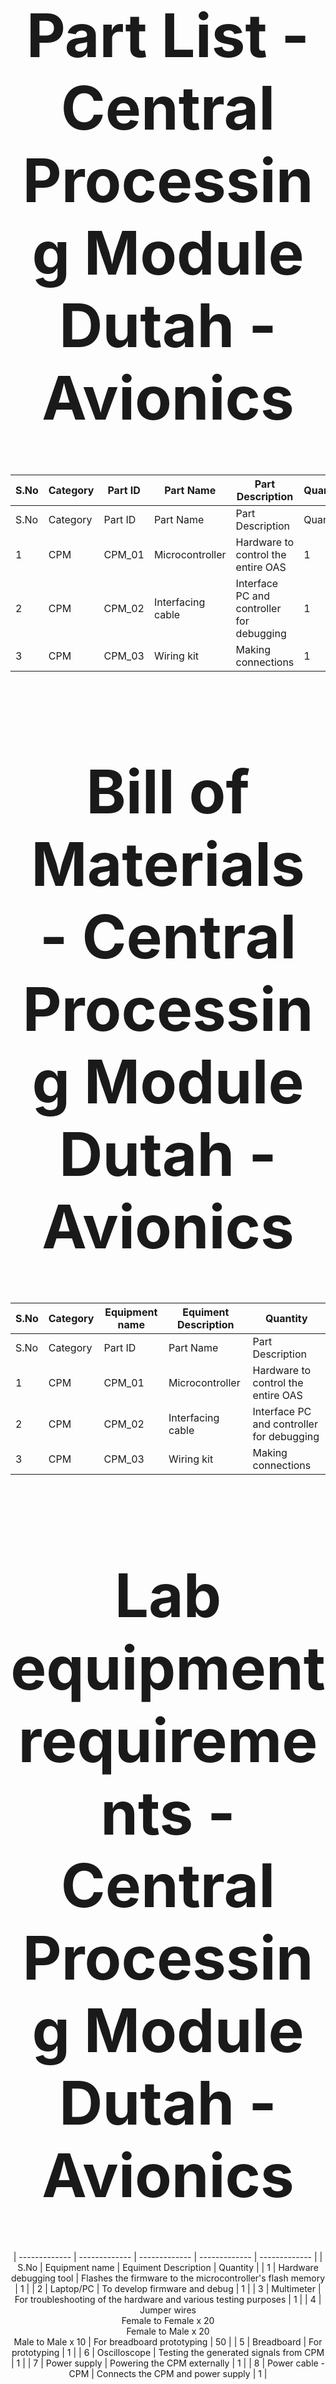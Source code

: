 
<div align="center">
<h1 style="font-size:10vw">Part List - Central Processing Module<br>Dutah - Avionics</h1>
  
| S.No | Category | Part ID | Part Name | Part Description | Quantity |
| ------------- | ------------- | ------------- | ------------- | ------------- | ------------- |
| S.No                                                      | Category | Part ID | Part Name | Part Description | Quantity |
| 1                                                         | CPM | CPM_01 | Microcontroller | Hardware to control the entire OAS | 1 |
| 2                                                         | CPM | CPM_02 | Interfacing cable | Interface PC and controller for debugging | 1 |
| 3                                                         | CPM | CPM_03 | Wiring kit | Making connections | 1 |

  <div align="center">
<h1 style="font-size:10vw">Bill of Materials - Central Processing Module<br>Dutah - Avionics</h1>
	  
 | S.No                                                                   | Category | Equipment name | Equiment Description | Quantity |
| ------------- | ------------- | ------------- | ------------- | ------------- | 
| S.No                                                      | Category | Part ID | Part Name | Part Description | Quantity | Unit Price | Total Price |
| 1                                                         | CPM | CPM_01 | Microcontroller | Hardware to control the entire OAS | 1 | 600 | 600 |
| 2                                                         | CPM | CPM_02 | Interfacing cable | Interface PC and controller for debugging | 1 | 230 | 230 |
| 3                                                         | CPM | CPM_03 | Wiring kit | Making connections | 1 | 910 | 910 |
					
  <div align="center">
<h1 style="font-size:10vw">Lab equipment requirements - Central Processing Module<br>Dutah - Avionics</h1>
	  
| ------------- | ------------- | ------------- | ------------- | ------------- | 
| S.No                                                                      | Equipment name | Equiment Description | Quantity |
| 1                                                                         | Hardware debugging tool | Flashes the firmware to the microcontroller's flash memory | 1 |
| 2                                                                         | Laptop/PC | To develop firmware and debug | 1 |
| 3                                                                         | Multimeter | For troubleshooting of the hardware and various testing purposes | 1 |
| 4                                                                         | Jumper wires<br>Female to Female x 20<br>Female to Male x 20<br>Male to Male x 10 | For breadboard prototyping | 50 |
| 5                                                                         | Breadboard | For prototyping | 1 |
| 6                                                                         | Oscilloscope | Testing the generated signals from CPM | 1 |
| 7                                                                         | Power supply | Powering the CPM externally | 1 |
| 8                                                                         | Power cable - CPM | Connects the CPM and power supply | 1 |
